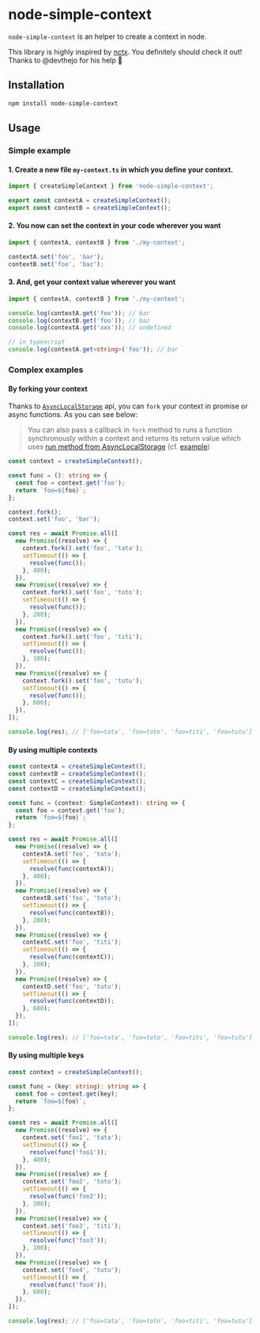 # node-simple-context

`node-simple-context` is an helper to create a context in node.

This library is highly inspired by [nctx](https://github.com/devthejo/nctx). You definitely should check it out! Thanks to @devthejo for his help 💪

## Installation

```sh
npm install node-simple-context
```

## Usage

### Simple example

#### 1. Create a new file `my-context.ts` in which you define your context.

```ts
import { createSimpleContext } from 'node-simple-context';

export const contextA = createSimpleContext();
export const contextB = createSimpleContext();
```

#### 2. You now can set the context in your code wherever you want

```ts
import { contextA, contextB } from './my-context';

contextA.set('foo', 'bar');
contextB.set('foo', 'baz');
```

#### 3. And, get your context value wherever you want

```ts
import { contextA, contextB } from './my-context';

console.log(contextA.get('foo')); // bar
console.log(contextB.get('foo')); // baz
console.log(contextA.get('xxx')); // undefined

// in typescript
console.log(contextA.get<string>('foo')); // bar
```

### Complex examples

#### By forking your context

Thanks to [`AsyncLocalStorage`](https://nodejs.org/api/async_context.html) api, you can `fork` your context in promise or async functions. As you can see below:

> You can also pass a callback in `fork` method to runs a function synchronously within a context and returns its return value which uses [run method from AsyncLocalStorage](https://nodejs.org/api/async_context.html#asynclocalstoragerunstore-callback-args) (cf. [example](./src/__tests__/context.test.ts#L134))

```ts
const context = createSimpleContext();

const func = (): string => {
  const foo = context.get('foo');
  return `foo=${foo}`;
};

context.fork();
context.set('foo', 'bar');

const res = await Promise.all([
  new Promise((resolve) => {
    context.fork().set('foo', 'tata');
    setTimeout(() => {
      resolve(func());
    }, 400);
  }),
  new Promise((resolve) => {
    context.fork().set('foo', 'toto');
    setTimeout(() => {
      resolve(func());
    }, 200);
  }),
  new Promise((resolve) => {
    context.fork().set('foo', 'titi');
    setTimeout(() => {
      resolve(func());
    }, 100);
  }),
  new Promise((resolve) => {
    context.fork().set('foo', 'tutu');
    setTimeout(() => {
      resolve(func());
    }, 600);
  }),
]);

console.log(res); // ['foo=tata', 'foo=toto', 'foo=titi', 'foo=tutu']
```

#### By using multiple contexts

```ts
const contextA = createSimpleContext();
const contextB = createSimpleContext();
const contextC = createSimpleContext();
const contextD = createSimpleContext();

const func = (context: SimpleContext): string => {
  const foo = context.get('foo');
  return `foo=${foo}`;
};

const res = await Promise.all([
  new Promise((resolve) => {
    contextA.set('foo', 'tata');
    setTimeout(() => {
      resolve(func(contextA));
    }, 400);
  }),
  new Promise((resolve) => {
    contextB.set('foo', 'toto');
    setTimeout(() => {
      resolve(func(contextB));
    }, 200);
  }),
  new Promise((resolve) => {
    contextC.set('foo', 'titi');
    setTimeout(() => {
      resolve(func(contextC));
    }, 100);
  }),
  new Promise((resolve) => {
    contextD.set('foo', 'tutu');
    setTimeout(() => {
      resolve(func(contextD));
    }, 600);
  }),
]);

console.log(res); // ['foo=tata', 'foo=toto', 'foo=titi', 'foo=tutu']
```

#### By using multiple keys

```ts
const context = createSimpleContext();

const func = (key: string): string => {
  const foo = context.get(key);
  return `foo=${foo}`;
};

const res = await Promise.all([
  new Promise((resolve) => {
    context.set('foo1', 'tata');
    setTimeout(() => {
      resolve(func('foo1'));
    }, 400);
  }),
  new Promise((resolve) => {
    context.set('foo2', 'toto');
    setTimeout(() => {
      resolve(func('foo2'));
    }, 200);
  }),
  new Promise((resolve) => {
    context.set('foo3', 'titi');
    setTimeout(() => {
      resolve(func('foo3'));
    }, 100);
  }),
  new Promise((resolve) => {
    context.set('foo4', 'tutu');
    setTimeout(() => {
      resolve(func('foo4'));
    }, 600);
  }),
]);

console.log(res); // ['foo=tata', 'foo=toto', 'foo=titi', 'foo=tutu']
```
